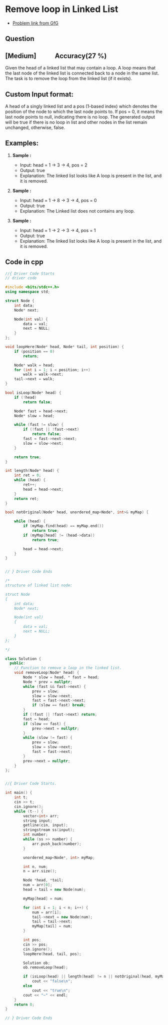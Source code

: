 # Remove loop in Linked List
- [Problem link from GfG](https://www.geeksforgeeks.org/problems/remove-loop-in-linked-list/1?page=1&category=Linked%20List&difficulty=Basic,Easy,Medium&sortBy=submissions)
## Question
## [Medium] &nbsp;&nbsp;&nbsp;&nbsp;&nbsp;&nbsp;&nbsp;&nbsp;&nbsp;&nbsp; Accuracy(27 %)
Given the head of a linked list that may contain a loop.  A loop means that the last node of the linked list is connected back to a node in the same list. The task is to remove the loop from the linked list (if it exists).
## Custom Input format:
A head of a singly linked list and a pos (1-based index) which denotes the position of the node to which the last node points to. 
If pos = 0, it means the last node points to null, indicating there is no loop.
The generated output will be true if there is no loop in list and other nodes in the list remain unchanged, otherwise, false.

## Examples:
1. **Sample :**<br>
    - Input: head = 1 -> 3 -> 4, pos = 2
    - Output: true
    - Explanation: The linked list looks like A loop is present in the list, and it is removed.

2. **Sample :**<br>
    - Input: head = 1 -> 8 -> 3 -> 4, pos = 0
    - Output: true
    - Explanation: The Linked list does not contains any loop. 

3. **Sample :**<br>
    - Input: head = 1 -> 2 -> 3 -> 4, pos = 1
    - Output: true
    - Explanation: The linked list looks like A loop is present in the list, and it is removed.

## Code in cpp
```cpp
//{ Driver Code Starts
// driver code

#include <bits/stdc++.h>
using namespace std;

struct Node {
    int data;
    Node* next;

    Node(int val) {
        data = val;
        next = NULL;
    }
};

void loopHere(Node* head, Node* tail, int position) {
    if (position == 0)
        return;

    Node* walk = head;
    for (int i = 1; i < position; i++)
        walk = walk->next;
    tail->next = walk;
}

bool isLoop(Node* head) {
    if (!head)
        return false;

    Node* fast = head->next;
    Node* slow = head;

    while (fast != slow) {
        if (!fast || !fast->next)
            return false;
        fast = fast->next->next;
        slow = slow->next;
    }

    return true;
}

int length(Node* head) {
    int ret = 0;
    while (head) {
        ret++;
        head = head->next;
    }
    return ret;
}

bool notOriginal(Node* head, unordered_map<Node*, int>& myMap) {

    while (head) {
        if (myMap.find(head) == myMap.end())
            return true;
        if (myMap[head] != (head->data))
            return true;

        head = head->next;
    }
}


// } Driver Code Ends

/*
structure of linked list node:

struct Node
{
    int data;
    Node* next;

    Node(int val)
    {
        data = val;
        next = NULL;
    }
};

*/

class Solution {
  public:
    // Function to remove a loop in the linked list.
    void removeLoop(Node* head) {
        Node * slow = head, * fast = head;
        Node * prev = nullptr;
        while (fast && fast->next) {
            prev = slow;
            slow = slow->next;
            fast = fast->next->next;
            if (slow == fast) break;
        }
        if (!fast || !fast->next) return;
        fast = head;
        if (slow == fast) {
            prev->next = nullptr;
        }
        while (slow != fast) {
            prev = slow;
            slow = slow->next;
            fast = fast->next;
        }
        prev->next = nullptr;
    }
};


//{ Driver Code Starts.

int main() {
    int t;
    cin >> t;
    cin.ignore();
    while (t--) {
        vector<int> arr;
        string input;
        getline(cin, input);
        stringstream ss(input);
        int number;
        while (ss >> number) {
            arr.push_back(number);
        }

        unordered_map<Node*, int> myMap;

        int n, num;
        n = arr.size();

        Node *head, *tail;
        num = arr[0];
        head = tail = new Node(num);

        myMap[head] = num;

        for (int i = 1; i < n; i++) {
            num = arr[i];
            tail->next = new Node(num);
            tail = tail->next;
            myMap[tail] = num;
        }

        int pos;
        cin >> pos;
        cin.ignore();
        loopHere(head, tail, pos);

        Solution ob;
        ob.removeLoop(head);

        if (isLoop(head) || length(head) != n || notOriginal(head, myMap))
            cout << "false\n";
        else
            cout << "true\n";
        cout << "~" << endl;
    }
    return 0;
}

// } Driver Code Ends
```
